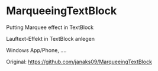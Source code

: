 # MarqueeingTextBlock
Putting Marquee effect in TextBlock

Lauftext-Effekt in TextBlock anlegen

Windows App/Phone, ....

Original: https://github.com/janaks09/MarqueeingTextBlock
